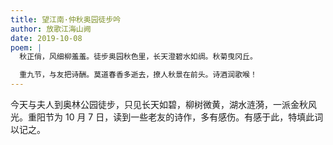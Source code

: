 ```yaml
---
title: 望江南·仲秋奥园徒步吟
author: 放歌江海山阙
date: 2019-10-08
poem: |
  秋正俏，风细柳羞羞。徒步奥园秋色里，长天澄碧水如绸。秋菊曳冈丘。

  重九节，与友把诗酬。莫道春香多逝去，撩人秋景在前头。诗酒润歌喉！
---
```


今天与夫人到奥林公园徒步，只见长天如碧，柳树微黄，湖水涟漪，一派金秋风光。重阳节为 10 月 7 日，读到一些老友的诗作，多有感伤。有感于此，特填此词以记之。
